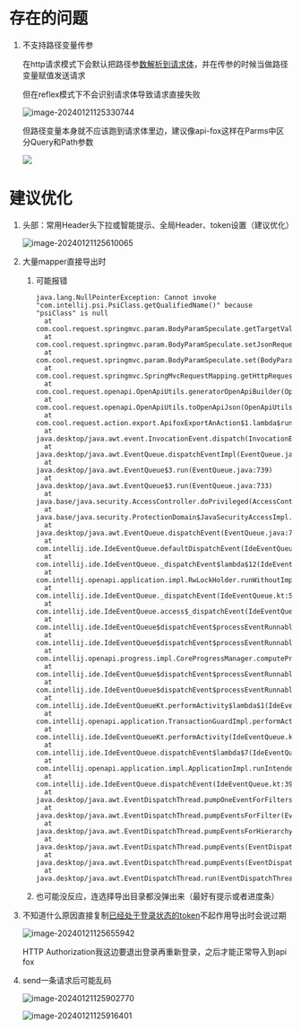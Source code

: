 

# 存在的问题

1. 不支持路径变量传参

   在http请求模式下会默认把路径参<u>数解析到请求体</u>，并在传参的时候当做路径变量赋值发送请求

   但在reflex模式下不会识别请求体导致请求直接失败

   ![image-20240121125330744](https://i0.hdslb.com/bfs/article/c43b357d5624c58c18959d2b3faf2ef7688545001.png)

   但路径变量本身就不应该跑到请求体里边，建议像api-fox这样在Parms中区分Query和Path参数

   ![](https://i0.hdslb.com/bfs/article/a1a43dd0a154e1712cf4d318968c5f91688545001.png)

# 建议优化

1. 头部：常用Header头下拉或智能提示、全局Header、token设置（建议优化）

   ![image-20240121125610065](https://i0.hdslb.com/bfs/article/298d584f3a0455b950576d91c7edeff7688545001.png)

2. 大量mapper直接导出时

   1. 可能报错

      ```shell
      java.lang.NullPointerException: Cannot invoke "com.intellij.psi.PsiClass.getQualifiedName()" because "psiClass" is null
      	at com.cool.request.springmvc.param.BodyParamSpeculate.getTargetValue(BodyParamSpeculate.java:116)
      	at com.cool.request.springmvc.param.BodyParamSpeculate.setJsonRequestBody(BodyParamSpeculate.java:80)
      	at com.cool.request.springmvc.param.BodyParamSpeculate.set(BodyParamSpeculate.java:62)
      	at com.cool.request.springmvc.SpringMvcRequestMapping.getHttpRequestInfo(SpringMvcRequestMapping.java:31)
      	at com.cool.request.openapi.OpenApiUtils.generatorOpenApiBuilder(OpenApiUtils.java:59)
      	at com.cool.request.openapi.OpenApiUtils.toOpenApiJson(OpenApiUtils.java:167)
      	at com.cool.request.action.export.ApifoxExportAnAction$1.lambda$run$0(ApifoxExportAnAction.java:52)
      	at java.desktop/java.awt.event.InvocationEvent.dispatch(InvocationEvent.java:318)
      	at java.desktop/java.awt.EventQueue.dispatchEventImpl(EventQueue.java:792)
      	at java.desktop/java.awt.EventQueue$3.run(EventQueue.java:739)
      	at java.desktop/java.awt.EventQueue$3.run(EventQueue.java:733)
      	at java.base/java.security.AccessController.doPrivileged(AccessController.java:399)
      	at java.base/java.security.ProtectionDomain$JavaSecurityAccessImpl.doIntersectionPrivilege(ProtectionDomain.java:86)
      	at java.desktop/java.awt.EventQueue.dispatchEvent(EventQueue.java:761)
      	at com.intellij.ide.IdeEventQueue.defaultDispatchEvent(IdeEventQueue.kt:695)
      	at com.intellij.ide.IdeEventQueue._dispatchEvent$lambda$12(IdeEventQueue.kt:589)
      	at com.intellij.openapi.application.impl.RwLockHolder.runWithoutImplicitRead(RwLockHolder.kt:44)
      	at com.intellij.ide.IdeEventQueue._dispatchEvent(IdeEventQueue.kt:589)
      	at com.intellij.ide.IdeEventQueue.access$_dispatchEvent(IdeEventQueue.kt:72)
      	at com.intellij.ide.IdeEventQueue$dispatchEvent$processEventRunnable$1$1$1.compute(IdeEventQueue.kt:355)
      	at com.intellij.ide.IdeEventQueue$dispatchEvent$processEventRunnable$1$1$1.compute(IdeEventQueue.kt:354)
      	at com.intellij.openapi.progress.impl.CoreProgressManager.computePrioritized(CoreProgressManager.java:793)
      	at com.intellij.ide.IdeEventQueue$dispatchEvent$processEventRunnable$1$1.invoke(IdeEventQueue.kt:354)
      	at com.intellij.ide.IdeEventQueue$dispatchEvent$processEventRunnable$1$1.invoke(IdeEventQueue.kt:349)
      	at com.intellij.ide.IdeEventQueueKt.performActivity$lambda$1(IdeEventQueue.kt:1014)
      	at com.intellij.openapi.application.TransactionGuardImpl.performActivity(TransactionGuardImpl.java:106)
      	at com.intellij.ide.IdeEventQueueKt.performActivity(IdeEventQueue.kt:1014)
      	at com.intellij.ide.IdeEventQueue.dispatchEvent$lambda$7(IdeEventQueue.kt:349)
      	at com.intellij.openapi.application.impl.ApplicationImpl.runIntendedWriteActionOnCurrentThread(ApplicationImpl.java:848)
      	at com.intellij.ide.IdeEventQueue.dispatchEvent(IdeEventQueue.kt:391)
      	at java.desktop/java.awt.EventDispatchThread.pumpOneEventForFilters(EventDispatchThread.java:207)
      	at java.desktop/java.awt.EventDispatchThread.pumpEventsForFilter(EventDispatchThread.java:128)
      	at java.desktop/java.awt.EventDispatchThread.pumpEventsForHierarchy(EventDispatchThread.java:117)
      	at java.desktop/java.awt.EventDispatchThread.pumpEvents(EventDispatchThread.java:113)
      	at java.desktop/java.awt.EventDispatchThread.pumpEvents(EventDispatchThread.java:105)
      	at java.desktop/java.awt.EventDispatchThread.run(EventDispatchThread.java:92)
      
      ```

   2. 也可能没反应，连选择导出目录都没弹出来（最好有提示或者进度条）

3. 不知道什么原因直接复制<u>已经处于登录状态的token</u>不起作用导出时会说过期

   ![image-20240121125655942](https://i0.hdslb.com/bfs/article/ab992702a3b20ed40545be08f57f5c73688545001.png)

   HTTP Authorization我这边要退出登录再重新登录，之后才能正常导入到api fox

4. send一条请求后可能乱码

   ![image-20240121125902770](https://i0.hdslb.com/bfs/article/484efeddbdb7d6c3fd13616ea64ea8a8688545001.png)

   ![image-20240121125916401](https://i0.hdslb.com/bfs/article/eb1fe24de191acc0640cdc5bef6832a6688545001.png)